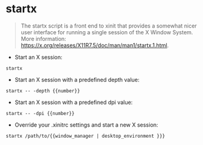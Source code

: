 # startx

> The startx script is a front end to xinit that provides a somewhat nicer user interface for running a single session of the X Window System.
> More information: <https://x.org/releases/X11R7.5/doc/man/man1/startx.1.html>.

- Start an X session:

`startx`

- Start an X session with a predefined depth value:

`startx -- -depth {{number}}`

- Start an X session with a predefined dpi value:

`startx -- -dpi {{number}}`

- Override your .xinitrc settings and start a new X session:

`startx /path/to/{{window_manager | desktop_environment }}}`
